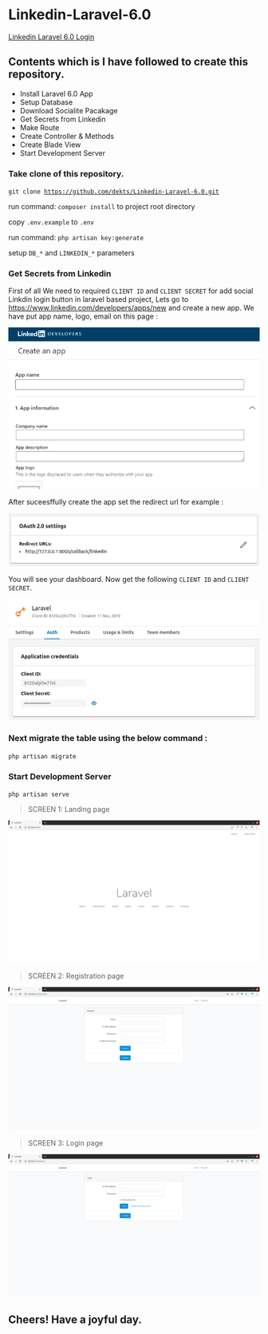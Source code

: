 # Linkedin-Laravel-6.0

<u>Linkedin Laravel 6.0 Login</u>

## Contents which is I have followed to create this repository.

* Install Laravel 6.0 App
* Setup Database
* Download Socialite Pacakage
* Get Secrets from Linkedin
* Make Route
* Create Controller & Methods
* Create Blade View
* Start Development Server

### Take clone of this repository.

<code>git clone https://github.com/dekts/Linkedin-Laravel-6.0.git</code>

run command: `composer install` to project root directory

copy `.env.example` to `.env`

run command: `php artisan key:generate`

setup `DB_*` and `LINKEDIN_*` parameters

### Get Secrets from Linkedin

First of all We need to required `CLIENT ID` and `CLIENT SECRET` for add social Linkdin login button in laravel based project, Lets go to https://www.linkedin.com/developers/apps/new and create a new app. We have put app name, logo, email on this page :

<img src="public/img/create-linkedin-app.png" />

After suceesffully create the app set the redirect url for example :

<img src="public/img/Screenshot from 2019-11-11 15-33-23.png" />

You will see your dashboard. Now get the following `CLIENT ID` and `CLIENT SECRET`.

<img src="public/img/Screenshot from 2019-11-11 15-35-39.png" />

### Next migrate the table using the below command :

<code>php artisan migrate</code>

### Start Development Server

`php artisan serve`

> SCREEN 1: Landing page

<img src="public/img/Screenshot from 2019-11-11 15-39-17.png" />

> SCREEN 2: Registration page

<img src="public/img/Screenshot from 2019-11-11 15-39-32.png" />

> SCREEN 3: Login page

<img src="public/img/Screenshot from 2019-11-11 15-39-45.png" />

## <b>Cheers! Have a joyful day.</b>